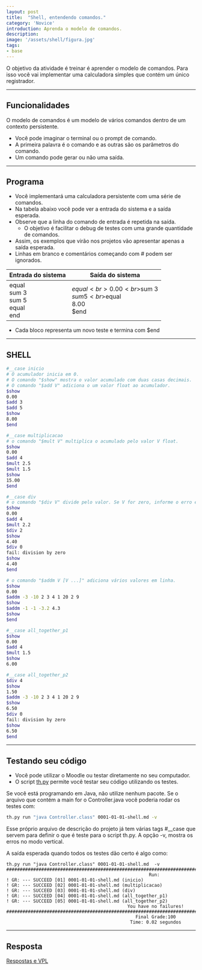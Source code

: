 ```yaml
---
layout: post
title:  "Shell, entendendo comandos."
category: 'Novice' 
introduction: Aprenda o modelo de comandos.
description:
image: '/assets/shell/figura.jpg'
tags:
- base
---
```


O objetivo da atividade é treinar é aprender o modelo de comandos. Para isso você vai implementar uma calculadora simples que contém um único registrador. 

---
## Funcionalidades
O modelo de comandos é um modelo de vários comandos dentro de um contexto persistente.
- Você pode imaginar o terminal ou o prompt de comando.
- A primeira palavra é o comando e as outras são os parâmetros do comando.
- Um comando pode gerar ou não uma saída.

---
## Programa
- Você implementará uma calculadora persistente com uma série de comandos.
- Na tabela abaixo você pode ver a entrada do sistema e a saída esperada.
- Observe que a linha do comando de entrada é repetida na saída.
    - O objetivo é facilitar o debug de testes com uma grande quantidade de comandos.
- Assim, os exemplos que virão nos projetos vão apresentar apenas a saída esperada.
- Linhas em branco e comentários começando com # podem ser ignorados.

Entrada do sistema                 | Saída do sistema            
----------------------- | ----------------------- 
equal<br>sum 3<br>sum 5<br>equal<br>end | $equal<br>0.00<br>$sum 3<br>$sum 5<br>$equal<br>8.00<br>$end

- Cada bloco representa um novo teste e termina com $end

___
## SHELL

```bash
#__case inicio
# O acumulador inicia em 0.
# O comando "$show" mostra o valor acumulado com duas casas decimais.
# O comando "$add V" adiciona o um valor float ao acumulador.
$show
0.00
$add 3
$add 5
$show
8.00
$end
```

```bash
#__case multiplicacao
# o comando "$mult V" multiplica o acumulado pelo valor V float.
$show
0.00
$add 4 
$mult 2.5
$mult 1.5
$show
15.00
$end
```

```bash
#__case div
# o comando "$div V" divide pelo valor. Se V for zero, informe o erro e mantenha o acumulador.
$show
0.00
$add 4 
$mult 2.2
$div 2
$show
4.40
$div 0
fail: division by zero
$show
4.40
$end
```

```bash
# o comando "$addm V [V ...]" adiciona vários valores em linha.
$show
0.00
$addm -3 -10 2 3 4 1 20 2 9
$show
$addm -1 -1 -3.2 4.3
$show
$end
```

```bash
#__case all_together_p1
$show
0.00
$add 4
$mult 1.5
$show
6.00

#__case all_together_p2
$div 4
$show
1.50
$addm -3 -10 2 3 4 1 20 2 9
$show
6.50
$div 0
fail: division by zero
$show
6.50
$end
```

---
## Testando seu código
- Você pode utilizar o Moodle ou testar diretamente no seu computador.
- O script [th.py](https://github.com/senapk/th) permite você testar seu código utilizando os testes.

Se você está programando em Java, não utilize nenhum pacote. Se o arquivo que contém a main for o Controller.java você poderia rodar os testes com:

```bash
th.py run "java Controller.class" 0001-01-01-shell.md -v
```

Esse próprio arquivo de descrição do projeto já tem várias tags #__case que servem para
definir o que é teste para o script th.py. A opção -v, mostra os erros no modo vertical.

A saída esperada quando todos os testes dão certo é algo como:

```
th.py run "java Controller.class" 0001-01-01-shell.md  -v
###############################################################################################################
                                                     Run:
! GR: --- SUCCEED [01] 0001-01-01-shell.md (inicio)
! GR: --- SUCCEED [02] 0001-01-01-shell.md (multiplicacao)
! GR: --- SUCCEED [03] 0001-01-01-shell.md (div)
! GR: --- SUCCEED [04] 0001-01-01-shell.md (all_together_p1)
! GR: --- SUCCEED [05] 0001-01-01-shell.md (all_together_p2)
                                             You have no failures!
###############################################################################################################
                                                Final Grade:100
                                              Time: 0.02 segundos
```


---
## Resposta

[Respostas e VPL](https://github.com/qxcodepoo/qxcodepoo.github.io/tree/master/assets/shell)